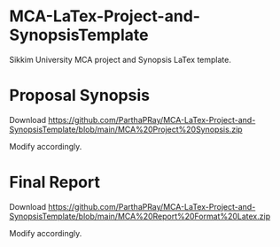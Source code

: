 # MCA-LaTex-Project-and-SynopsisTemplate
Sikkim University MCA project and Synopsis LaTex template.


# Proposal Synopsis

Download https://github.com/ParthaPRay/MCA-LaTex-Project-and-SynopsisTemplate/blob/main/MCA%20Project%20Synopsis.zip

Modify accordingly.


# Final Report

Download https://github.com/ParthaPRay/MCA-LaTex-Project-and-SynopsisTemplate/blob/main/MCA%20Report%20Format%20Latex.zip

Modify accordingly.
